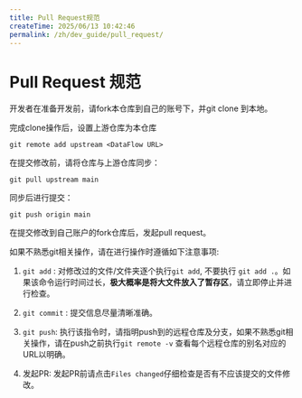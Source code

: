 ```yaml
---
title: Pull Request规范
createTime: 2025/06/13 10:42:46
permalink: /zh/dev_guide/pull_request/
---
```

# Pull Request 规范

开发者在准备开发前，请fork本仓库到自己的账号下，并git clone 到本地。

完成clone操作后，设置上游仓库为本仓库

```
git remote add upstream <DataFlow URL>
```

在提交修改前，请将仓库与上游仓库同步：

```
git pull upstream main
```
同步后进行提交：
```
git push origin main
```

在提交修改到自己账户的fork仓库后，发起pull request。

如果不熟悉git相关操作，请在进行操作时遵循如下注意事项:

1. ``git add`` : 对修改过的文件/文件夹逐个执行``git add``, 不要执行 ``git add .``。如果该命令运行时间过长，**极大概率是将大文件放入了暂存区**，请立即停止并进行检查。

2. ``git commit`` : 提交信息尽量清晰准确。

3. ``git push``:  执行该指令时，请指明push到的远程仓库及分支，如果不熟悉git相关操作，请在push之前执行``git remote -v`` 查看每个远程仓库的别名对应的URL以明确。

4. 发起PR: 发起PR前请点击``Files changed``仔细检查是否有不应该提交的文件修改。